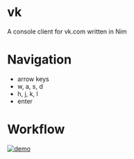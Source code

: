 # vk
A console client for vk.com written in Nim

# Navigation

+ arrow keys
+ w, a, s, d
+ h, j, k, l
+ enter

# Workflow
[![demo](https://asciinema.org/a/0s0f45dnh48ntz9i9d16f6zzt.png)](https://asciinema.org/a/0s0f45dnh48ntz9i9d16f6zzt?autoplay=1)
